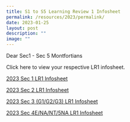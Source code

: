 ```yaml
---
title: S1 to S5 Learning Review 1 Infosheet
permalink: /resources/2023/permalink/
date: 2023-01-25
layout: post
description: ""
image: ""
---
```

Dear Sec1 - Sec 5 Montfortians

Click here to view your respective LR1 infosheet.

[2023 Sec 1 LR1 Infosheet](https://drive.google.com/file/d/1MXTu45v6tXZxHgbrdrZESTMIGTmNS9qJ/view)  
  
[2023 Sec 2 LR1 Infosheet](https://drive.google.com/file/d/1p3Cs76ZUhTy8JEcd5vyMBY7yojLyYMQY/view)

[2023 Sec 3 (G1/G2/G3) LR1 Infosheet](https://drive.google.com/drive/folders/1rWqCbRmgrXCFXiVTXacDwWxQW4JAxQSj)
  
[2023 Sec 4E/NA/NT/5NA LR1 Infosheet](https://drive.google.com/drive/folders/13BJ3NtmIQir2qMP7RSeBcaubeebEbWnl)